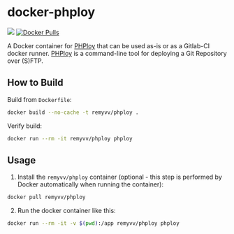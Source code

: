 # docker-phploy
[![](https://badge.imagelayers.io/remyvv/phploy:latest.svg)](https://imagelayers.io/?images=remyvv/phploy:latest) [![Docker Pulls](https://img.shields.io/docker/pulls/remyvv/phploy.svg)](https://hub.docker.com/r/remyvv/phploy/)

A Docker container for [PHPloy](https://github.com/banago/PHPloy) that can be used as-is or as a Gitlab-CI docker runner.
[PHPloy](https://github.com/banago/PHPloy) is a command-line tool for deploying a Git Repository over (S)FTP.

How to Build
--------------------

Build from `Dockerfile`:

```sh
docker build --no-cache -t remyvv/phploy .
```

Verify build:

```sh
docker run --rm -it remyvv/phploy phploy
```

Usage
--------------------

1. Install the `remyvv/phploy` container (optional - this step is performed by Docker automatically when running the container):

```sh
docker pull remyvv/phploy
```

2. Run the docker container like this:

```sh
docker run --rm -it -v $(pwd):/app remyvv/phploy phploy
```
